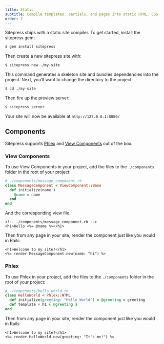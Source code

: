 ```yaml
---
title: Static
subtitle: Compile templates, partials, and pages into static HTML, CSS, & JavaScript files
order: 2
---
```


Sitepress ships with a static site compiler. To get started, install the sitepress gem:

```bash
$ gem install sitepress
```

Then create a new sitepress site with:

```bash
$ sitepress new ./my-site
```

This command generates a skeleton site and bundles dependencies into the project. Next, you'll want to change the directory to the project:

```bash
$ cd ./my-site
```

Then fire up the preview server:

```bash
$ sitepress server
```

Your site will now be available at `http://127.0.0.1:8080/`

## Components

Sitepress supports [Phlex](https://phlex.fun/) and [View Components](https://viewcomponent.org) out of the box.

### View Components

To use View Components in your project, add the files to the `./components` folder in the root of your project:

```ruby
# ./components/message_component.rb
class MessageComponent < ViewComponent::Base
  def initialize(name:)
    @name = name
  end
end
```

And the corresponding view file.

```erb
<!-- ./components/message_component.rb -->
<h1>Hello <%= @name %></h1>
```

Then from any page in your site, render the component just like you would in Rails:

```erb
<h1>Welcome to my site!</h1>
<%= render MessageComponent.new(name: "hi") %>
```

### Phlex

To use Phlex in your project, add the files to the `./components` folder in the root of your project:

```ruby
# ./components/hello_world.rb
class HelloWorld < Phlex::HTML
  def initialize(greeting: "Hello World") = @greeting = greeting
  def template = h1 { @greeting }
end
```

Then from any page in your site, render the component just like you would in Rails:

```erb
<h1>Welcome to my site!</h1>
<%= render HelloWorld.new(greeting: "It's me!") %>
```
